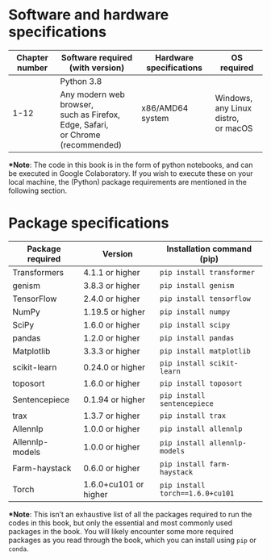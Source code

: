 **Software and hardware specifications**
========================================

<table>
<thead>
<tr class="header">
<th><strong>Chapter number</strong></th>
<th><strong>Software required<br />
(with version)</strong></th>
<th><strong>Hardware specifications</strong></th>
<th><strong>OS required</strong></th>
</tr>
</thead>
<tbody>
<tr>
<td rowspan="2">1-12</td>
<td>Python 3.8</td>
<td rowspan="2">x86/AMD64 system</td>
<td rowspan="2">Windows,<br />
any Linux distro,<br />
or macOS</td>
</tr>
<tr>
<td>Any modern web browser, <br />such as Firefox, Edge, Safari, <br />or Chrome (recommended) </td>
</tr>
</tbody>
</table>

**\*Note**: The code in this book is in the form of python notebooks, and can be executed in Google Colaboratory. If you wish to execute these on your local machine, the (Python) package requirements are mentioned in the following section.

**Package specifications**
==========================

| **Package required**      | **Version**       | **Installation command (pip)** |
|---------------------------|-------------------|--------------------------------|
| Transformers              | 4.1.1 or higher   | `pip install transformer`      |
| genism                    | 3.8.3 or higher   | `pip install genism`       |
| TensorFlow                | 2.4.0 or higher  | `pip install tensorflow`            |
| NumPy                     | 1.19.5 or higher   | `pip install numpy`            |
| SciPy                     | 1.6.0 or higher   | `pip install scipy`           |
| pandas                    | 1.2.0 or higher   | `pip install pandas`           |
| Matplotlib                | 3.3.3 or higher   | `pip install matplotlib`       |
| scikit-learn              | 0.24.0 or higher  | `pip install scikit-learn`     |
| toposort                  | 1.6.0 or higher  | `pip install toposort`             |
| Sentencepiece             | 0.1.94 or higher | `pip install sentencepiece`             |
| trax                      | 1.3.7 or higher   | `pip install trax`  |
| Allennlp                  | 1.0.0 or higher   | `pip install allennlp`        |
| Allennlp-models           | 1.0.0 or higher   | `pip install allennlp-models`  |
| Farm-haystack             | 0.6.0 or higher   | `pip install farm-haystack`        |
| Torch                     | 1.6.0+cu101 or higher   | `pip install torch==1.6.0+cu101`  |

**\*Note**: This isn’t an exhaustive list of all the packages required to run the codes in this book, but only the essential and most commonly used packages in the book. You will likely encounter some more required packages as you read through the book, which you can install using `pip` or `conda`.